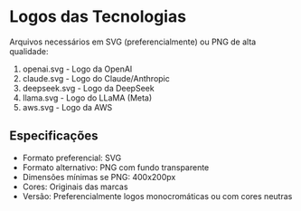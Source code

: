 # Logos das Tecnologias

Arquivos necessários em SVG (preferencialmente) ou PNG de alta qualidade:

1. openai.svg - Logo da OpenAI
2. claude.svg - Logo do Claude/Anthropic
3. deepseek.svg - Logo da DeepSeek
4. llama.svg - Logo do LLaMA (Meta)
5. aws.svg - Logo da AWS

## Especificações

- Formato preferencial: SVG
- Formato alternativo: PNG com fundo transparente
- Dimensões mínimas se PNG: 400x200px
- Cores: Originais das marcas
- Versão: Preferencialmente logos monocromáticas ou com cores neutras 